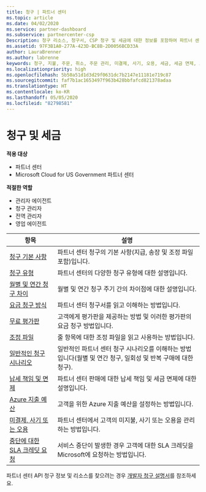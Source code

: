 ```yaml
---
title: 청구 | 파트너 센터
ms.topic: article
ms.date: 04/02/2020
ms.service: partner-dashboard
ms.subservice: partnercenter-csp
Description: 청구 리소스, 청구서, CSP 청구 및 세금에 대한 정보를 포함하여 파트너 센터의 청구 및 세금 항목에 대한 목록입니다.
ms.assetid: 97F3B1A0-277A-423D-BC8B-2D0056BCD33A
author: LauraBrenner
ms.author: labrenne
keywords: 청구, 지불, 주문, 취소, 주문 관리, 미결제, 사기, 오용, 세금, 세금 면제, 조정 파일
ms.localizationpriority: high
ms.openlocfilehash: 5b50a51d1d3d29f0631dc7b2147e11181e719c87
ms.sourcegitcommit: faf7b1ac1653497f963b428bbfafcd821378adaa
ms.translationtype: HT
ms.contentlocale: ko-KR
ms.lasthandoff: 05/05/2020
ms.locfileid: "82798581"
---
```

# <a name="billing-and-taxes"></a>청구 및 세금

**적용 대상**

- 파트너 센터
- Microsoft Cloud for US Government 파트너 센터

**적절한 역할**

- 관리자 에이전트
- 청구 관리자
- 전역 관리자
- 영업 에이전트

| 항목 | 설명 |
| ----- | ----------- |
| [청구 기본 사항](billing-basics.md) | 파트너 센터 청구의 기본 사항(지급, 송장 및 조정 파일 포함)입니다. |
| [청구 유형](billing-different-types.md) | 파트너 센터의 다양한 청구 유형에 대한 설명입니다. |
| [월별 및 연간 청구 차이](billing-annual-monthly.md) | 월별 및 연간 청구 주기 간의 차이점에 대한 설명입니다. |
| [요금 청구 방식](read-your-bill.md) | 파트너 센터 청구서를 읽고 이해하는 방법입니다. |
| [무료 평가판](offer-your-customers-trials-of-microsoft-products.md) | 고객에게 평가판을 제공하는 방법 및 이러한 평가판의 요금 청구 방법입니다. |
| [조정 파일](use-the-reconciliation-files.md) | 줄 항목에 대한 조정 파일을 읽고 사용하는 방법입니다. |
| [일반적인 청구 시나리오](common-billing-scenarios.md) | 일반적인 파트너 센터 청구 시나리오를 이해하는 방법입니다(월별 및 연간 청구, 일회성 및 반복 구매에 대한 청구). |
| [납세 책임 및 면제](tax-and-tax-exemptions.md) | 파트너 센터 판매에 대한 납세 책임 및 세금 면제에 대한 설명입니다. |
| [Azure 지출 예산](set-an-azure-spending-budget-for-your-customers.md) | 고객을 위한 Azure 지출 예산을 설정하는 방법입니다. |
| [미결제, 사기 또는 오용](non-payment--fraud--or-misuse.md) | 파트너 센터에서 고객의 미지불, 사기 또는 오용을 관리하는 방법입니다. |
| [중단에 대한 SLA 크레딧 요청](request-credit.md) | 서비스 중단이 발생한 경우 고객에 대한 SLA 크레딧을 Microsoft에 요청하는 방법입니다. |

파트너 센터 API 청구 정보 및 리소스를 찾으려는 경우 [개발자 청구 설명서](https://docs.microsoft.com/partner-center/develop/manage-billing)를 참조하세요.

